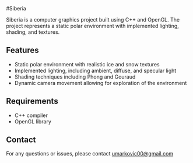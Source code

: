 #Siberia

Siberia is a computer graphics project built using C++ and OpenGL. The project represents a static polar environment with implemented lighting, shading, and textures.

## Features
- Static polar environment with realistic ice and snow textures
- Implemented lighting, including ambient, diffuse, and specular light
- Shading techniques including Phong and Gouraud
- Dynamic camera movement allowing for exploration of the environment

## Requirements
- C++ compiler
- OpenGL library


## Contact
For any questions or issues, please contact [umarkovic00@gmail.com](mailto:umarkovic00@gmail.com)
